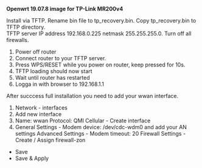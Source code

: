 **Openwrt 19.07.8 image for TP-Link MR200v4**

Install via TFTP. Rename bin file to tp_recovery.bin. Copy tp_recovery.bin to TFTP directory.\
TFTP server IP address 192.168.0.225 netmask 255.255.255.0. Turn off all firewalls.

1. Power off router
2. Connect router to your TFTP server.
3. Press WPS/RESET while you power on router, keep pressed for 10s.
4. TFTP loading should now start
5. Wait until router has restarted
6. Logga in with browser to 192.168.1.1

After succcess full installation you need to add your wwan interface.
1. Network - interfaces
2. Add new interface
3. Name: wwan Protocol: QMI Cellular - Create interface
4. General Settings - Modem device: /dev/cdc-wdm0 and add your AN settings
   Advanced Settings - Modem timeout: 20
   Firewall Settings - Create / Assign firewall-zon
  - Save
  - Save & Apply

